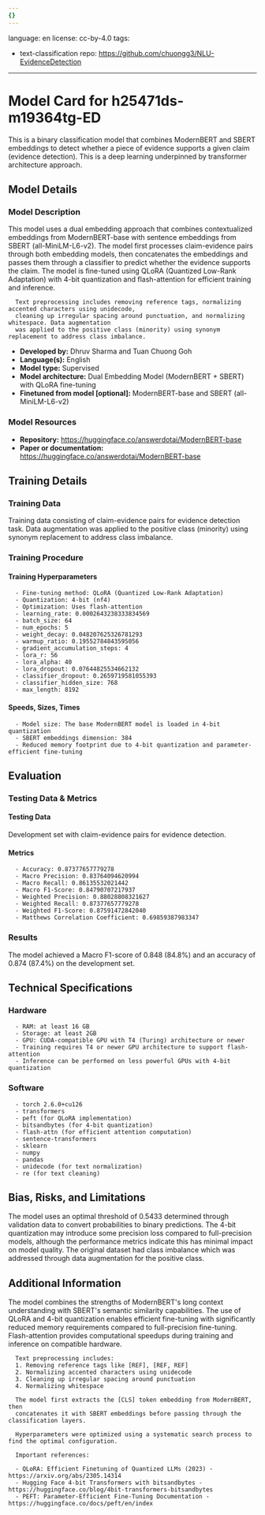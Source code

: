 ```yaml
---
{}
---
```

language: en
license: cc-by-4.0
tags:
- text-classification
repo: https://github.com/chuongg3/NLU-EvidenceDetection

---

# Model Card for h25471ds-m19364tg-ED

<!-- Provide a quick summary of what the model is/does. -->

This is a binary classification model that combines ModernBERT and SBERT 
      embeddings to detect whether a piece of evidence supports a given claim (evidence detection). This is a deep learning underpinned by transformer architecture approach.


## Model Details

### Model Description

<!-- Provide a longer summary of what this model is. -->

This model uses a dual embedding approach that combines contextualized 
      embeddings from ModernBERT-base with sentence embeddings from SBERT (all-MiniLM-L6-v2). 
      The model first processes claim-evidence pairs through both embedding models, then concatenates 
      the embeddings and passes them through a classifier to predict whether the evidence supports the claim.
      The model is fine-tuned using QLoRA (Quantized Low-Rank Adaptation) with 4-bit quantization 
      and flash-attention for efficient training and inference.

      Text preprocessing includes removing reference tags, normalizing accented characters using unidecode,
      cleaning up irregular spacing around punctuation, and normalizing whitespace. Data augmentation
      was applied to the positive class (minority) using synonym replacement to address class imbalance.

- **Developed by:** Dhruv Sharma and Tuan Chuong Goh
- **Language(s):** English
- **Model type:** Supervised
- **Model architecture:** Dual Embedding Model (ModernBERT + SBERT) with QLoRA fine-tuning
- **Finetuned from model [optional]:** ModernBERT-base and SBERT (all-MiniLM-L6-v2)

### Model Resources

<!-- Provide links where applicable. -->

- **Repository:** https://huggingface.co/answerdotai/ModernBERT-base
- **Paper or documentation:** https://huggingface.co/answerdotai/ModernBERT-base

## Training Details

### Training Data

<!-- This is a short stub of information on the training data that was used, and documentation related to data pre-processing or additional filtering (if applicable). -->

Training data consisting of claim-evidence pairs for evidence detection task. Data augmentation was applied to the positive class (minority) using synonym replacement to address class imbalance.

### Training Procedure

<!-- This relates heavily to the Technical Specifications. Content here should link to that section when it is relevant to the training procedure. -->

#### Training Hyperparameters

<!-- This is a summary of the values of hyperparameters used in training the model. -->


      - Fine-tuning method: QLoRA (Quantized Low-Rank Adaptation)
      - Quantization: 4-bit (nf4)
      - Optimization: Uses flash-attention
      - learning_rate: 0.0002643238333834569
      - batch_size: 64
      - num_epochs: 5
      - weight_decay: 0.048207625326781293
      - warmup_ratio: 0.19552784843595056
      - gradient_accumulation_steps: 4
      - lora_r: 56
      - lora_alpha: 40
      - lora_dropout: 0.07644825534662132
      - classifier_dropout: 0.2659719581055393
      - classifier_hidden_size: 768
      - max_length: 8192

#### Speeds, Sizes, Times

<!-- This section provides information about how roughly how long it takes to train the model and the size of the resulting model. -->


      - Model size: The base ModernBERT model is loaded in 4-bit quantization
      - SBERT embeddings dimension: 384
      - Reduced memory footprint due to 4-bit quantization and parameter-efficient fine-tuning

## Evaluation

<!-- This section describes the evaluation protocols and provides the results. -->

### Testing Data & Metrics

#### Testing Data

<!-- This should describe any evaluation data used (e.g., the development/validation set provided). -->

Development set with claim-evidence pairs for evidence detection.

#### Metrics

<!-- These are the evaluation metrics being used. -->


      - Accuracy: 0.87377657779278
      - Macro Precision: 0.83764094620994
      - Macro Recall: 0.86135532021442
      - Macro F1-Score: 0.84790707217937
      - Weighted Precision: 0.88028808321627
      - Weighted Recall: 0.87377657779278
      - Weighted F1-Score: 0.87591472842040
      - Matthews Correlation Coefficient: 0.69859387983347

### Results

The model achieved a Macro F1-score of 0.848 (84.8%) and an accuracy of 0.874 (87.4%) on the development set.

## Technical Specifications

### Hardware


      - RAM: at least 16 GB
      - Storage: at least 2GB
      - GPU: CUDA-compatible GPU with T4 (Turing) architecture or newer
      - Training requires T4 or newer GPU architecture to support flash-attention
      - Inference can be performed on less powerful GPUs with 4-bit quantization

### Software


      - torch 2.6.0+cu126
      - transformers
      - peft (for QLoRA implementation)
      - bitsandbytes (for 4-bit quantization)
      - flash-attn (for efficient attention computation)
      - sentence-transformers
      - sklearn
      - numpy
      - pandas
      - unidecode (for text normalization)
      - re (for text cleaning)

## Bias, Risks, and Limitations

<!-- This section is meant to convey both technical and sociotechnical limitations. -->

The model uses an optimal threshold of 0.5433 determined through 
      validation data to convert probabilities to binary predictions. The 4-bit quantization may introduce 
      some precision loss compared to full-precision models, although the performance metrics indicate 
      this has minimal impact on model quality. The original dataset had class imbalance which was addressed
      through data augmentation for the positive class.

## Additional Information

<!-- Any other information that would be useful for other people to know. -->

The model combines the strengths of ModernBERT's long context 
      understanding with SBERT's semantic similarity capabilities. The use of QLoRA and 4-bit quantization 
      enables efficient fine-tuning with significantly reduced memory requirements compared to full-precision 
      fine-tuning. Flash-attention provides computational speedups during training and inference on 
      compatible hardware. 

      Text preprocessing includes:
      1. Removing reference tags like [REF], [REF, REF]
      2. Normalizing accented characters using unidecode
      3. Cleaning up irregular spacing around punctuation
      4. Normalizing whitespace

      The model first extracts the [CLS] token embedding from ModernBERT, then 
      concatenates it with SBERT embeddings before passing through the classification layers.

      Hyperparameters were optimized using a systematic search process to find the optimal configuration.

      Important references:

      - QLoRA: Efficient Finetuning of Quantized LLMs (2023) - https://arxiv.org/abs/2305.14314
      - Hugging Face 4-bit Transformers with bitsandbytes - https://huggingface.co/blog/4bit-transformers-bitsandbytes
      - PEFT: Parameter-Efficient Fine-Tuning Documentation - https://huggingface.co/docs/peft/en/index
